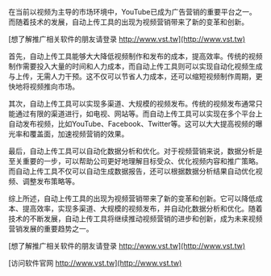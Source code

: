 在当前以视频为主导的市场环境中，YouTube已成为广告营销的重要平台之一。而随着技术的发展，自动上传工具的出现为视频营销带来了新的变革和创新。

[想了解推广相关软件的朋友请登录 http://www.vst.tw](http://www.vst.tw)

首先，自动上传工具能够大大降低视频制作和发布的成本，提高效率。传统的视频制作需要投入大量的时间和人力成本，而自动上传工具则可以实现自动化视频生成与上传，无需人力干预。这不仅可以节省人力成本，还可以缩短视频制作周期，更快地将视频推向市场。

其次，自动上传工具可以实现多渠道、大规模的视频发布。传统的视频发布通常只能通过有限的渠道进行，如电视、网站等。而自动上传工具可以实现在多个平台上自动发布视频，比如YouTube、Facebook、Twitter等。这可以大大提高视频的曝光率和覆盖面，加速视频营销的效果。

最后，自动上传工具可以自动化数据分析和优化。对于视频营销来说，数据分析是至关重要的一步，可以帮助公司更好地理解目标受众、优化视频内容和推广策略。而自动上传工具不仅可以自动生成数据报告，还可以根据数据分析结果自动优化视频、调整发布策略等。

综上所述，自动上传工具的出现为视频营销带来了新的变革和创新。它可以降低成本、提高效率，实现多渠道、大规模的视频发布，并自动化数据分析和优化。随着技术的不断发展，自动上传工具将继续推动视频营销的进步和创新，成为未来视频营销发展的重要趋势之一。

[想了解推广相关软件的朋友请登录 http://www.vst.tw](http://www.vst.tw)


[访问软件官网 http://www.vst.tw](http://www.vst.tw)
